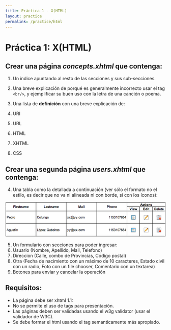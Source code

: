 ```yaml
---
title: Práctica 1 - X(HTML)
layout: practice
permalink: /practice/html
---
```


# Práctica 1: X(HTML)

## Crear una página *concepts.xhtml* que contenga:
1. Un indice apuntando al resto de las secciones y sus sub-secciones.

2. Una breve explicación de porqué es generalmente incorrecto usar el tag `<br/>`, y ejemplificar su buen uso con la letra de una canción o poema.

3. Una lista de **definición** con una breve explicación de:
 1. URI
 2. URL
 3. HTML
 4. XHTML
 5. CSS

## Crear una segunda página *users.xhtml* que contenga:

4. Una tabla como la detallada a continuación (ver sólo el formato no el estilo, es decir que no va ni alineada ni con borde, si con los íconos):

 ![](../3-html/users.png)

5. Un formulario con secciones para poder ingresar:
 1. Usuario (Nombre, Apellido, Mail, Telefono)
 2. Direccion (Calle, combo de Provincias, Código postal)
 3. Otra (Fecha de nacimiento con un máximo de 10 caracteres, Estado civil con un radio, Foto con un file chooser, Comentario con un textarea)
 4. Botones para enviar y cancelar la operación

## Requisitos:
- La página debe ser xhtml 1.1:
 - No se permite el uso de tags para presentación.
 - Las páginas deben ser validadas usando el w3g validator (usar el validador de W3C).
- Se debe formar el html usando el tag semanticamente más apropiado.
